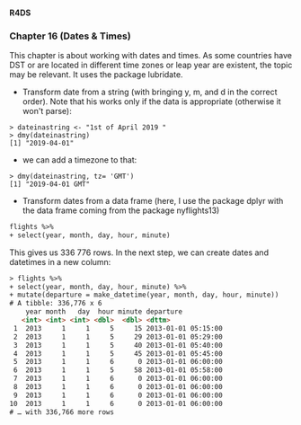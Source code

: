 #### R4DS
### Chapter 16 (Dates & Times)
This chapter is about working with dates and times. As some countries have DST or are located in different time zones or leap year are existent, the topic may be relevant. It uses the package lubridate.

- Transform date from a string (with bringing y, m, and d in the correct order). Note that his works only if the data is appropriate (otherwise it won't parse):
```
> dateinastring <- "1st of April 2019 "
> dmy(dateinastring)
[1] "2019-04-01"
```
  - we can add a timezone to that:
  ```
  > dmy(dateinastring, tz= 'GMT')
  [1] "2019-04-01 GMT"
  ```
  
- Transform dates from a data frame (here, I use the package dplyr with the data frame coming from the package nyflights13)
```html
flights %>%
+ select(year, month, day, hour, minute)
 ```

This gives us 336 776 rows. In the next step, we can create dates and datetimes in a new column:
```html
> flights %>%
+ select(year, month, day, hour, minute) %>%
+ mutate(departure = make_datetime(year, month, day, hour, minute))
# A tibble: 336,776 x 6
    year month   day  hour minute departure          
   <int> <int> <int> <dbl>  <dbl> <dttm>             
 1  2013     1     1     5     15 2013-01-01 05:15:00
 2  2013     1     1     5     29 2013-01-01 05:29:00
 3  2013     1     1     5     40 2013-01-01 05:40:00
 4  2013     1     1     5     45 2013-01-01 05:45:00
 5  2013     1     1     6      0 2013-01-01 06:00:00
 6  2013     1     1     5     58 2013-01-01 05:58:00
 7  2013     1     1     6      0 2013-01-01 06:00:00
 8  2013     1     1     6      0 2013-01-01 06:00:00
 9  2013     1     1     6      0 2013-01-01 06:00:00
10  2013     1     1     6      0 2013-01-01 06:00:00
# … with 336,766 more rows
```

